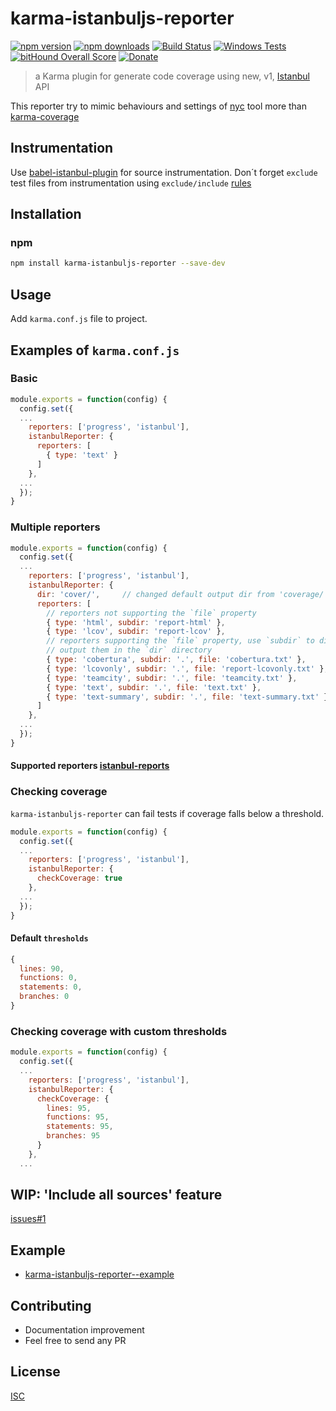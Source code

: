 # karma-istanbuljs-reporter

[![npm version](https://badge.fury.io/js/karma-istanbuljs-reporter.svg)](https://badge.fury.io/js/karma-istanbuljs-reporter)
[![npm downloads](https://img.shields.io/npm/dm/karma-istanbuljs-reporter.svg?style=flat-square)](https://www.npmjs.com/package/karma-istanbuljs-reporter)
[![Build Status](https://travis-ci.org/bySabi/karma-istanbuljs-reporter.svg?branch=master)](https://travis-ci.org/bySabi/karma-istanbuljs-reporter)
[![Windows Tests](https://img.shields.io/appveyor/ci/bySabi/karma-istanbuljs-reporter/master.svg?label=Windows%20Tests)](https://ci.appveyor.com/project/bySabi/karma-istanbuljs-reporter)
[![bitHound Overall Score](https://www.bithound.io/github/bySabi/karma-istanbuljs-reporter/badges/score.svg)](https://www.bithound.io/github/bySabi/karma-istanbuljs-reporter)
[![Donate](https://img.shields.io/badge/$-support-green.svg?style=flat-square)](https://paypal.me/bySabi/10)

> a Karma plugin for generate code coverage using new, v1, [Istanbul](https://istanbul.js.org/) API

This reporter try to mimic behaviours and settings of [nyc](https://github.com/istanbuljs/nyc) tool more than [karma-coverage](https://github.com/karma-runner/karma-coverage)

## Instrumentation
Use [babel-istanbul-plugin](https://github.com/istanbuljs/babel-plugin-istanbul) for source instrumentation. Don´t forget `exclude` test files from instrumentation using `exclude/include` [rules](https://github.com/istanbuljs/babel-plugin-istanbul#ignoring-files)

## Installation

### npm
```bash
npm install karma-istanbuljs-reporter --save-dev
```

## Usage

Add `karma.conf.js` file to project.

## Examples of `karma.conf.js`
### Basic
```js
module.exports = function(config) {
  config.set({
  ...
    reporters: ['progress', 'istanbul'],
    istanbulReporter: {
      reporters: [
        { type: 'text' }
      ]
    },
  ...
  });
}
```

### Multiple reporters
```js
module.exports = function(config) {
  config.set({
  ...
    reporters: ['progress', 'istanbul'],
    istanbulReporter: {
      dir: 'cover/',     // changed default output dir from 'coverage/'
      reporters: [
        // reporters not supporting the `file` property
        { type: 'html', subdir: 'report-html' },
        { type: 'lcov', subdir: 'report-lcov' },
        // reporters supporting the `file` property, use `subdir` to directly
        // output them in the `dir` directory
        { type: 'cobertura', subdir: '.', file: 'cobertura.txt' },
        { type: 'lcovonly', subdir: '.', file: 'report-lcovonly.txt' },
        { type: 'teamcity', subdir: '.', file: 'teamcity.txt' },
        { type: 'text', subdir: '.', file: 'text.txt' },
        { type: 'text-summary', subdir: '.', file: 'text-summary.txt' }
      ]
    },
  ...
  });
}
```
#### Supported reporters [istanbul-reports](https://github.com/istanbuljs/istanbul-reports/tree/master/lib)

### Checking coverage
`karma-istanbuljs-reporter` can fail tests if coverage falls below a threshold.
```js
module.exports = function(config) {
  config.set({
  ...
    reporters: ['progress', 'istanbul'],
    istanbulReporter: {
      checkCoverage: true
    },
  ...
  });
}
```

#### Default `thresholds`
```js
{
  lines: 90,
  functions: 0,
  statements: 0,
  branches: 0
}
```

### Checking coverage with custom thresholds
```js
module.exports = function(config) {
  config.set({
  ...
    reporters: ['progress', 'istanbul'],
    istanbulReporter: {
      checkCoverage: {
        lines: 95,
        functions: 95,
        statements: 95,
        branches: 95
      }
    },
  ...
```

## WIP: 'Include all sources' feature
[issues#1](https://github.com/bySabi/karma-istanbuljs-reporter/issues/1)

## Example
- [karma-istanbuljs-reporter--example](https://github.com/bySabi/karma-istanbuljs-reporter/tree/example)

## Contributing
* Documentation improvement
* Feel free to send any PR

## License

[ISC][isc-license]

[isc-license]:./LICENSE
